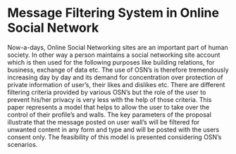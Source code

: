 # Message Filtering System in Online Social Network

  Now-a-days, Online Social Networking sites are an important part of human society. In other way a person maintains a social networking site account which is then used for the following purposes like building relations, for business, exchange of data etc. The use of OSN’s is therefore tremendously increasing day by day and its demand for concentration over protection of private information of user’s, their likes and dislikes etc. There are different filtering criteria provided by various OSN’s but the role of the user to prevent his/her privacy is very less with the help of those criteria. This paper represents a model that helps to allow the user to take over the control of their profile’s and walls. The key parameters of the proposal illustrate that the message posted on user wall’s will be filtered for unwanted content in any form and type and will be posted with the users consent only. The feasibility of this model is presented considering OSN’s scenarios.

<!--
## Getting Started

These instructions will get you a copy of the project up and running on your local machine for development and testing purposes. See deployment for notes on how to deploy the project on a live system.

### Prerequisites

What things you need to install the software and how to install them

```
Give examples
```

### Installing

A step by step series of examples that tell you how to get a development env running

Say what the step will be

```
Give the example
```

And repeat

```
until finished
```

End with an example of getting some data out of the system or using it for a little demo

## Running the tests

Explain how to run the automated tests for this system

### Break down into end to end tests

Explain what these tests test and why

```
Give an example
```

### And coding style tests

Explain what these tests test and why

```
Give an example
```

## Deployment

Add additional notes about how to deploy this on a live system

## Built With

* [Dropwizard](http://www.dropwizard.io/1.0.2/docs/) - The web framework used
* [Maven](https://maven.apache.org/) - Dependency Management
* [ROME](https://rometools.github.io/rome/) - Used to generate RSS Feeds

## Versioning

We use [SemVer](http://semver.org/) for versioning. For the versions available, see the [tags on this repository](https://github.com/your/project/tags). 

## Authors

* **Billie Thompson** - *Initial work* - [PurpleBooth](https://github.com/PurpleBooth)

See also the list of [contributors](https://github.com/your/project/contributors) who participated in this project.

## Acknowledgments

* Hat tip to anyone whose code was used
* Inspiration
* etc -->
